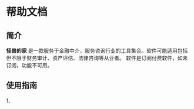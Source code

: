 # 帮助文档
## 简介
**怪兽的家** 是一款服务于金融中介，服务咨询行业的工具集合。软件可能适用包括但不限于财务审计、资产评估、法律咨询等从业者。
软件是订阅付费软件，如未订阅，功能不可用。
## 使用指南
1、
